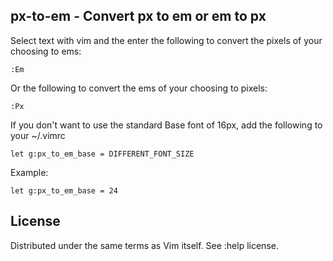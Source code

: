 **px-to-em**  -  Convert px to em or em to px
-----------------------------------------------------
Select text with vim and the enter the following to convert the pixels of your choosing to ems:

```
:Em
```

Or the following to convert the ems of your choosing to pixels:

```
:Px
```

If you don't want to use the standard Base font of 16px, add the following to your ~/.vimrc

```
let g:px_to_em_base = DIFFERENT_FONT_SIZE
```

Example:

```
let g:px_to_em_base = 24
```

License
------------------------------------------------------
Distributed under the same terms as Vim itself. See :help license.
